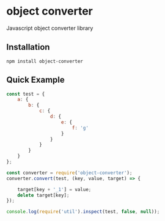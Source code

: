 
# object converter

Javascript object converter library

## Installation

```
npm install object-converter
```

## Quick Example

```javascript
const test = {
    a: {
        b: {
            c: {
                d: {
                    e: {
                        f: 'g'
                    }
                }
            }
        }
    }
};

const converter = require('object-converter');
converter.convert(test, (key, value, target) => {

    target[key + '_1'] = value;
    delete target[key];
});

console.log(require('util').inspect(test, false, null));
```
